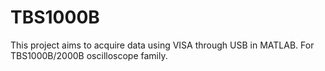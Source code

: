 # TBS1000B
This project aims to acquire data using VISA through USB in MATLAB. 
For TBS1000B/2000B oscilloscope family.
